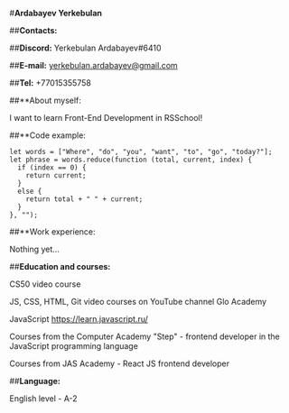 #**Ardabayev Yerkebulan**


##**Contacts:**


##**Discord:** Yerkebulan Ardabayev#6410


##**E-mail:** yerkebulan.ardabayev@gmail.com


##**Tel:** +77015355758


##**About myself:


I want to learn Front-End Development in RSSchool!



##**Code example:


```
let words = ["Where", "do", "you", "want", "to", "go", "today?"];
let phrase = words.reduce(function (total, current, index) {
  if (index == 0) {
    return current;
  }
  else {
    return total + " " + current;
  }
}, "");
```


##**Work experience:


Nothing yet…



##**Education and courses:**


CS50 video course


JS, CSS, HTML, Git video courses on YouTube channel Glo Academy


JavaScript https://learn.javascript.ru/


Courses from the Computer Academy "Step" - frontend developer in the JavaScript programming language


Courses from JAS Academy - React JS frontend developer


##**Language:**


English level - A-2

